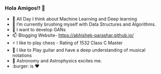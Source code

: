 ### Hola Amigos!! 👋


- 🔭 All Day I think about Machine Learning and Deep learning
- 🌱 I’m currently brushing myself with Data Structures and Algorithms.
- 💬 I want to develop GANs 
- 📫 Blogging Website- https://abhishek-parashar.github.io/
- ⚡ I like to play chess - Rating of 1532 Class C Master
- :guitar: I like to Play guitar and have a deep understanding of musical notations 
- :telescope: Astronomy and Astrophysics excites me. 
- :burger: is :heart:
